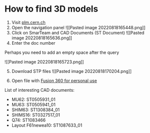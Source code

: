 # How to find 3D models

1) Visit [plm.cern.ch](https://plm.cern.ch/)
2) Open the navigation panel
![[Pasted image 20220818165448.png]]
3) Click on SmarTeam and CAD Documents (ST Document)
![[Pasted image 20220818165636.png]]
4) Enter the doc number

Perhaps you need to add an empty space after the query

![[Pasted image 20220818165723.png]]

5) Download STP files
![[Pasted image 20220818170204.png]]

6) Open file with [Fusion 360 for personal use](https://www.autodesk.com/products/fusion-360/personal)

 List of interesting CAD documents:
* MU62: ST0505931_01
* MU63: ST0505941_01
* SHIM63: ST1308384_01
* SHIMS16: ST0327517_01
* Q74: ST1083466
* Layout F61newea10: ST1087633_01